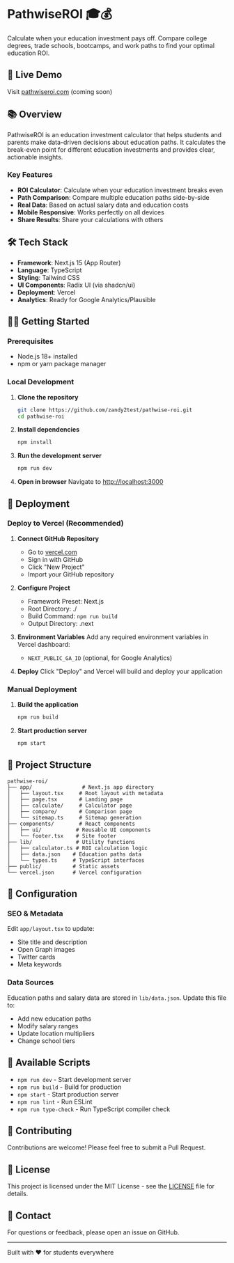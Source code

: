 # PathwiseROI 🎓💰

Calculate when your education investment pays off. Compare college degrees, trade schools, bootcamps, and work paths to find your optimal education ROI.

## 🚀 Live Demo

Visit [pathwiseroi.com](https://pathwiseroi.com) (coming soon)

## 📚 Overview

PathwiseROI is an education investment calculator that helps students and parents make data-driven decisions about education paths. It calculates the break-even point for different education investments and provides clear, actionable insights.

### Key Features

- **ROI Calculator**: Calculate when your education investment breaks even
- **Path Comparison**: Compare multiple education paths side-by-side
- **Real Data**: Based on actual salary data and education costs
- **Mobile Responsive**: Works perfectly on all devices
- **Share Results**: Share your calculations with others

## 🛠 Tech Stack

- **Framework**: Next.js 15 (App Router)
- **Language**: TypeScript
- **Styling**: Tailwind CSS
- **UI Components**: Radix UI (via shadcn/ui)
- **Deployment**: Vercel
- **Analytics**: Ready for Google Analytics/Plausible

## 🏃‍♂️ Getting Started

### Prerequisites

- Node.js 18+ installed
- npm or yarn package manager

### Local Development

1. **Clone the repository**
   ```bash
   git clone https://github.com/zandy2test/pathwise-roi.git
   cd pathwise-roi
   ```

2. **Install dependencies**
   ```bash
   npm install
   ```

3. **Run the development server**
   ```bash
   npm run dev
   ```

4. **Open in browser**
   Navigate to [http://localhost:3000](http://localhost:3000)

## 🚀 Deployment

### Deploy to Vercel (Recommended)

1. **Connect GitHub Repository**
   - Go to [vercel.com](https://vercel.com)
   - Sign in with GitHub
   - Click "New Project"
   - Import your GitHub repository

2. **Configure Project**
   - Framework Preset: Next.js
   - Root Directory: ./
   - Build Command: `npm run build`
   - Output Directory: .next

3. **Environment Variables**
   Add any required environment variables in Vercel dashboard:
   - `NEXT_PUBLIC_GA_ID` (optional, for Google Analytics)

4. **Deploy**
   Click "Deploy" and Vercel will build and deploy your application

### Manual Deployment

1. **Build the application**
   ```bash
   npm run build
   ```

2. **Start production server**
   ```bash
   npm start
   ```

## 📁 Project Structure

```
pathwise-roi/
├── app/                # Next.js app directory
│   ├── layout.tsx     # Root layout with metadata
│   ├── page.tsx       # Landing page
│   ├── calculate/     # Calculator page
│   ├── compare/       # Comparison page
│   └── sitemap.ts     # Sitemap generation
├── components/        # React components
│   ├── ui/           # Reusable UI components
│   └── footer.tsx    # Site footer
├── lib/              # Utility functions
│   ├── calculator.ts # ROI calculation logic
│   ├── data.json    # Education paths data
│   └── types.ts     # TypeScript interfaces
├── public/          # Static assets
└── vercel.json      # Vercel configuration
```

## 🔧 Configuration

### SEO & Metadata

Edit `app/layout.tsx` to update:
- Site title and description
- Open Graph images
- Twitter cards
- Meta keywords

### Data Sources

Education paths and salary data are stored in `lib/data.json`. Update this file to:
- Add new education paths
- Modify salary ranges
- Update location multipliers
- Change school tiers

## 📝 Available Scripts

- `npm run dev` - Start development server
- `npm run build` - Build for production
- `npm start` - Start production server
- `npm run lint` - Run ESLint
- `npm run type-check` - Run TypeScript compiler check

## 🤝 Contributing

Contributions are welcome! Please feel free to submit a Pull Request.

## 📜 License

This project is licensed under the MIT License - see the [LICENSE](LICENSE) file for details.

## 📧 Contact

For questions or feedback, please open an issue on GitHub.

---

Built with ❤️ for students everywhere
